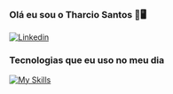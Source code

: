 ### Olá eu sou o Tharcio Santos 🙋🖥️


[![Linkedin](https://img.shields.io/badge/LinkedIn-0077B5?style=for-the-badge&logo=linkedin&logoColor=white
)](https://www.linkedin.com/in/tharcio-santos/)
<br/>

### Tecnologias que eu uso no meu dia  
[![My Skills](https://skillicons.dev/icons?i=html,css,js,tailwind,nodejs,react,nextjs,mysql,mongodb,git,github,vscode,postman,notion)](https://skillicons.dev)


</div>
<br/>

